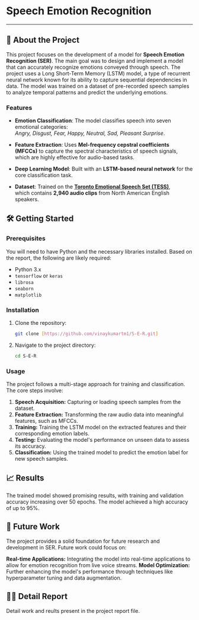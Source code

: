 # Speech Emotion Recognition
---

## 🚀 About the Project

This project focuses on the development of a model for **Speech Emotion Recognition (SER)**. The main goal was to design and implement a model that can accurately recognize emotions conveyed through speech. The project uses a Long Short-Term Memory (LSTM) model, a type of recurrent neural network known for its ability to capture sequential dependencies in data. The model was trained on a dataset of pre-recorded speech samples to analyze temporal patterns and predict the underlying emotions.

### Features
- **Emotion Classification**: The model classifies speech into seven emotional categories:  
  *Angry, Disgust, Fear, Happy, Neutral, Sad, Pleasant Surprise*.

- **Feature Extraction**: Uses **Mel-frequency cepstral coefficients (MFCCs)** to capture the spectral characteristics of speech signals, which are highly effective for audio-based tasks.

- **Deep Learning Model**: Built with an **LSTM-based neural network** for the core classification task.

- **Dataset**: Trained on the [**Toronto Emotional Speech Set (TESS)**](https://www.kaggle.com/datasets/ejlok1/toronto-emotional-speech-set-tess),  
  which contains **2,940 audio clips** from North American English speakers.

## 🛠️ Getting Started

### Prerequisites

You will need to have Python and the necessary libraries installed. Based on the report, the following are likely required:

* Python 3.x
* `tensorflow` or `keras`
* `librosa`
* `seaborn`
* `matplotlib`

### Installation

1.  Clone the repository:
    ```bash
    git clone [https://github.com/vinaykumartm1/S-E-R.git]
    ```
2.  Navigate to the project directory:
    ```bash
    cd S-E-R
    ```

### Usage

The project follows a multi-stage approach for training and classification. The core steps involve:

1.  **Speech Acquisition:** Capturing or loading speech samples from the dataset.
2.  **Feature Extraction:** Transforming the raw audio data into meaningful features, such as MFCCs.
3.  **Training:** Training the LSTM model on the extracted features and their corresponding emotion labels.
4.  **Testing:** Evaluating the model's performance on unseen data to assess its accuracy.
5.  **Classification:** Using the trained model to predict the emotion label for new speech samples.

## 📈 Results

The trained model showed promising results, with training and validation accuracy increasing over 50 epochs. The model achieved a high accuracy of up to 95%.

## 🔮 Future Work

The project provides a solid foundation for future research and development in SER. Future work could focus on:

**Real-time Applications:** Integrating the model into real-time applications to allow for emotion recognition from live voice streams.
**Model Optimization:** Further enhancing the model's performance through techniques like hyperparameter tuning and data augmentation.

## 👨‍💻 Detail Report 
Detail work and reults present in the project report file.
